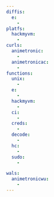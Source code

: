 ```yaml
---
diffis:
  e:
    -
platfs:
  hackmyvm:
    -
curls:
  animetronic:
    -
  animetronicac:
    -
functions:
  unix:
    -
  e:
    -
  hackmyvm:
    -
  ci:
    -
  creds:
    -
  decode:
    -
  hc:
    -
  sudo:
    -

wals:
  animetronicwu:
    -
---
```

